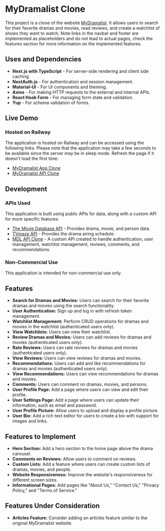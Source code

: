 # MyDramalist Clone

This project is a clone of the website [MyDramalist](https://mydramalist.com/). It allows users to search for their favorite dramas and movies, read reviews, and create a watchlist of shows they want to watch. Note links in the navbar and footer are implemented as placeholders and do not lead to actual pages, check the features section for more information on the implemented features.

## Uses and Dependencies

- **Next.js with TypeScript** - For server-side rendering and client side caching.
- **NextAuth.js** - For authentication and session management.
- **Material-UI** - For UI components and theming.
- **Axios** - For making HTTP requests to the external and internal APIs.
- **React Hook Form** - For managing form state and validation.
- **Yup** - For schema validation of forms.

## Live Demo

### Hosted on Railway

The application is hosted on Railway and can be accessed using the following links. Please note that the application may take a few seconds to be available since the server may be in sleep mode. Refresh the page if it doesn't load the first time:

- [MyDramalist App Clone](https://mdl-production-035f.up.railway.app/)
- [MyDramalist API Clone](https://mdl-api-production.up.railway.app/swagger-ui/index.html)

## Development

### APIs Used

This application is built using public APIs for data, along with a custom API for more specific features:

- [The Movie Database API](https://www.themoviedb.org/documentation/api) - Provides drama, movie, and person data.
- [TVmaze API](https://www.tvmaze.com/api) - Provides the drama airing schedule.
- [MDL API Clone](https://mdl-api-production.up.railway.app/swagger-ui/index.html) - A custom API created to handle authentication, user management, watchlist management, reviews, comments, and recommendations.

### Non-Commercial Use

This application is intended for non-commercial use only.

## Features

- **Search for Dramas and Movies:** Users can search for their favorite dramas and movies using the search functionality.
- **User Authentication:** Sign up and log in with refresh token management.
- **Watchlist Management:** Perform CRUD operations for dramas and movies in the watchlist (authenticated users only).
- **View Watchlists:** Users can view their watchlist.
- **Review Dramas and Movies:** Users can add reviews for dramas and movies (authenticated users only).
- **Rate Reviews:** Users can rate reviews for dramas and movies (authenticated users only).
- **View Reviews:** Users can view reviews for dramas and movies.
- **Recommendations:** Users can add and like recommendations for dramas and movies (authenticated users only).
- **View Recommendations:** Users can view recommendations for dramas and movies.
- **Comments:** Users can comment on dramas, movies, and persons.
- **User Profile Page:** Add a page where users can view and edit their profile.
- **User Settings Page:** Add a page where users can update their information, such as email and password.
- **User Profile Picture:** Allow users to upload and display a profile picture.
- **User Bio:** Add a rich text editor for users to create a bio with support for images and links.

## Features to Implement

- **Hero Section:** Add a hero section to the home page above the drama carousel.
- **Comments on Reviews:** Allow users to comment on reviews.
- **Custom Lists:** Add a feature where users can create custom lists of dramas, movies, and people.
- **Website Responsiveness:** Improve the website's responsiveness for different screen sizes.
- **Informational Pages:** Add pages like "About Us," "Contact Us," "Privacy Policy," and "Terms of Service."

## Features Under Consideration

- **Articles Feature:** Consider adding an articles feature similar to the original MyDramalist website.
